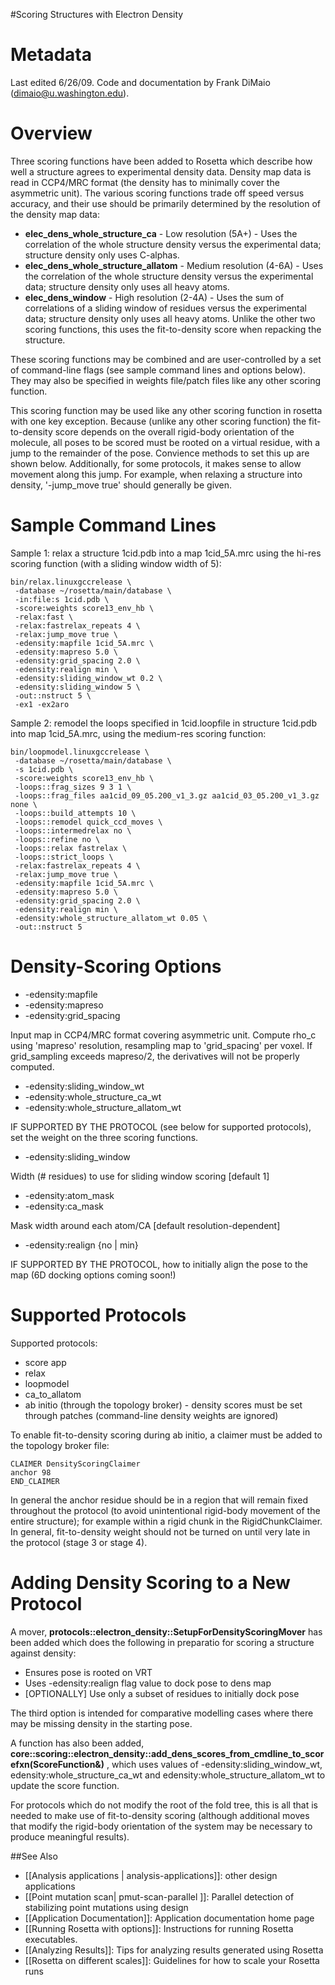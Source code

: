 #Scoring Structures with Electron Density

Metadata
========

Last edited 6/26/09. Code and documentation by Frank DiMaio (dimaio@u.washington.edu).

Overview
========

Three scoring functions have been added to Rosetta which describe how well a structure agrees to experimental density data. Density map data is read in CCP4/MRC format (the density has to minimally cover the asymmetric unit). The various scoring functions trade off speed versus accuracy, and their use should be primarily determined by the resolution of the density map data:

-   **elec\_dens\_whole\_structure\_ca** - Low resolution (5A+) - Uses the correlation of the whole structure density versus the experimental data; structure density only uses C-alphas.
-   **elec\_dens\_whole\_structure\_allatom** - Medium resolution (4-6A) - Uses the correlation of the whole structure density versus the experimental data; structure density only uses all heavy atoms.
-   **elec\_dens\_window** - High resolution (2-4A) - Uses the sum of correlations of a sliding window of residues versus the experimental data; structure density only uses all heavy atoms. Unlike the other two scoring functions, this uses the fit-to-density score when repacking the structure.

These scoring functions may be combined and are user-controlled by a set of command-line flags (see sample command lines and options below). They may also be specified in weights file/patch files like any other scoring function.

This scoring function may be used like any other scoring function in rosetta with one key exception. Because (unlike any other scoring function) the fit-to-density score depends on the overall rigid-body orientation of the molecule, all poses to be scored must be rooted on a virtual residue, with a jump to the remainder of the pose. Convience methods to set this up are shown below. Additionally, for some protocols, it makes sense to allow movement along this jump. For example, when relaxing a structure into density, '-jump\_move true' should generally be given.

Sample Command Lines
====================

Sample 1: relax a structure 1cid.pdb into a map 1cid\_5A.mrc using the hi-res scoring function (with a sliding window width of 5):

```
bin/relax.linuxgccrelease \
 -database ~/rosetta/main/database \
 -in:file:s 1cid.pdb \
 -score:weights score13_env_hb \
 -relax:fast \
 -relax:fastrelax_repeats 4 \
 -relax:jump_move true \
 -edensity:mapfile 1cid_5A.mrc \
 -edensity:mapreso 5.0 \
 -edensity:grid_spacing 2.0 \
 -edensity:realign min \
 -edensity:sliding_window_wt 0.2 \
 -edensity:sliding_window 5 \
 -out::nstruct 5 \
 -ex1 -ex2aro 
```

Sample 2: remodel the loops specified in 1cid.loopfile in structure 1cid.pdb into map 1cid\_5A.mrc, using the medium-res scoring function:

```
bin/loopmodel.linuxgccrelease \
 -database ~/rosetta/main/database \
 -s 1cid.pdb \
 -score:weights score13_env_hb \
 -loops::frag_sizes 9 3 1 \
 -loops::frag_files aa1cid_09_05.200_v1_3.gz aa1cid_03_05.200_v1_3.gz none \
 -loops::build_attempts 10 \
 -loops::remodel quick_ccd_moves \
 -loops::intermedrelax no \
 -loops::refine no \
 -loops::relax fastrelax \
 -loops::strict_loops \
 -relax:fastrelax_repeats 4 \
 -relax:jump_move true \
 -edensity:mapfile 1cid_5A.mrc \
 -edensity:mapreso 5.0 \
 -edensity:grid_spacing 2.0 \
 -edensity:realign min \
 -edensity:whole_structure_allatom_wt 0.05 \
 -out::nstruct 5
```

Density-Scoring Options
=======================

-   -edensity:mapfile
-   -edensity:mapreso
-   -edensity:grid\_spacing

Input map in CCP4/MRC format covering asymmetric unit. Compute rho\_c using 'mapreso' resolution, resampling map to 'grid\_spacing' per voxel. If grid\_sampling exceeds mapreso/2, the derivatives will not be properly computed.

-   -edensity:sliding\_window\_wt
-   -edensity:whole\_structure\_ca\_wt
-   -edensity:whole\_structure\_allatom\_wt

IF SUPPORTED BY THE PROTOCOL (see below for supported protocols), set the weight on the three scoring functions.

-   -edensity:sliding\_window

Width (\# residues) to use for sliding window scoring [default 1]

-   -edensity:atom\_mask
-   -edensity:ca\_mask

Mask width around each atom/CA [default resolution-dependent]

-   -edensity:realign {no | min}

IF SUPPORTED BY THE PROTOCOL, how to initially align the pose to the map (6D docking options coming soon!)

Supported Protocols
===================

Supported protocols:

-   score app
-   relax
-   loopmodel
-   ca\_to\_allatom
-   ab initio (through the topology broker) - density scores must be set through patches (command-line density weights are ignored)

To enable fit-to-density scoring during ab initio, a claimer must be added to the topology broker file:

```
CLAIMER DensityScoringClaimer
anchor 98
END_CLAIMER
```

In general the anchor residue should be in a region that will remain fixed throughout the protocol (to avoid unintentional rigid-body movement of the entire structure); for example within a rigid chunk in the RigidChunkClaimer. In general, fit-to-density weight should not be turned on until very late in the protocol (stage 3 or stage 4).

Adding Density Scoring to a New Protocol
========================================

A mover, **protocols::electron\_density::SetupForDensityScoringMover** has been added which does the following in preparatio for scoring a structure against density:

-   Ensures pose is rooted on VRT
-   Uses -edensity:realign flag value to dock pose to dens map
-   [OPTIONALLY] Use only a subset of residues to initially dock pose

The third option is intended for comparative modelling cases where there may be missing density in the starting pose.

A function has also been added, **core::scoring::electron\_density::add\_dens\_scores\_from\_cmdline\_to\_scorefxn(ScoreFunction&)** , which uses values of -edensity:sliding\_window\_wt, edensity:whole\_structure\_ca\_wt and edensity:whole\_structure\_allatom\_wt to update the score function.

For protocols which do not modify the root of the fold tree, this is all that is needed to make use of fit-to-density scoring (although additional moves that modify the rigid-body orientation of the system may be necessary to produce meaningful results).

##See Also

* [[Analysis applications | analysis-applications]]: other design applications
* [[Point mutation scan| pmut-scan-parallel ]]: Parallel detection of stabilizing point mutations using design
* [[Application Documentation]]: Application documentation home page
* [[Running Rosetta with options]]: Instructions for running Rosetta executables.
* [[Analyzing Results]]: Tips for analyzing results generated using Rosetta
* [[Rosetta on different scales]]: Guidelines for how to scale your Rosetta runs

